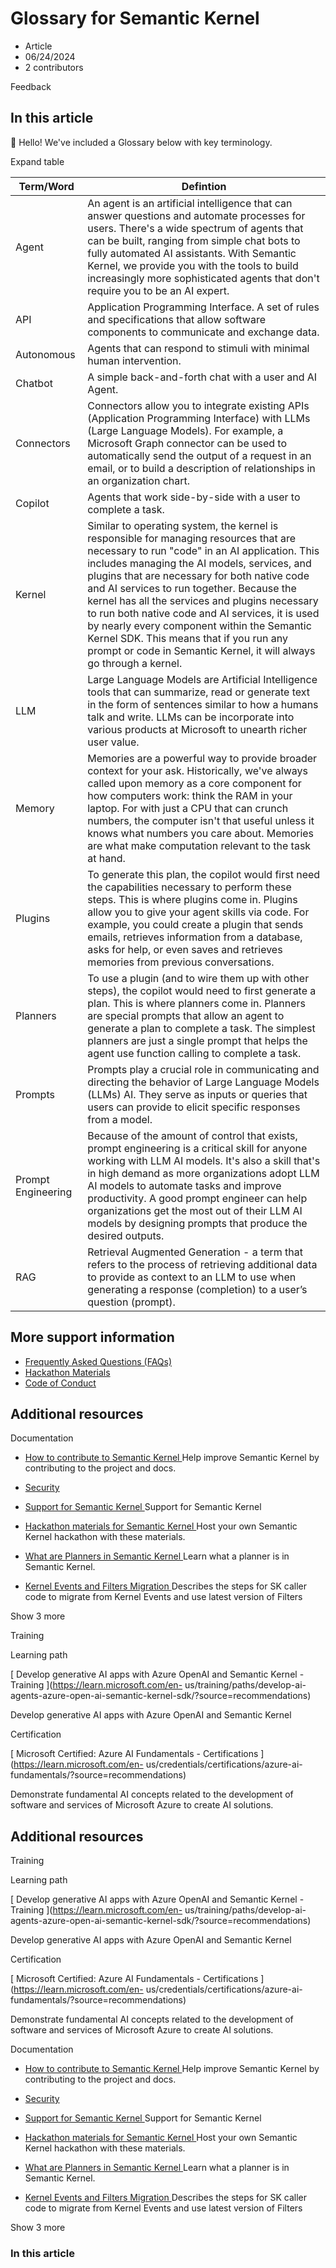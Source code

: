 # Glossary for Semantic Kernel

  * Article
  * 06/24/2024
  * 2 contributors

Feedback

## In this article

👋 Hello! We've included a Glossary below with key terminology.

Expand table

Term/Word | Defintion  
---|---  
Agent | An agent is an artificial intelligence that can answer questions and automate processes for users. There's a wide spectrum of agents that can be built, ranging from simple chat bots to fully automated AI assistants. With Semantic Kernel, we provide you with the tools to build increasingly more sophisticated agents that don't require you to be an AI expert.  
API | Application Programming Interface. A set of rules and specifications that allow software components to communicate and exchange data.  
Autonomous | Agents that can respond to stimuli with minimal human intervention.  
Chatbot | A simple back-and-forth chat with a user and AI Agent.  
Connectors | Connectors allow you to integrate existing APIs (Application Programming Interface) with LLMs (Large Language Models). For example, a Microsoft Graph connector can be used to automatically send the output of a request in an email, or to build a description of relationships in an organization chart.  
Copilot | Agents that work side-by-side with a user to complete a task.  
Kernel | Similar to operating system, the kernel is responsible for managing resources that are necessary to run "code" in an AI application. This includes managing the AI models, services, and plugins that are necessary for both native code and AI services to run together. Because the kernel has all the services and plugins necessary to run both native code and AI services, it is used by nearly every component within the Semantic Kernel SDK. This means that if you run any prompt or code in Semantic Kernel, it will always go through a kernel.  
LLM | Large Language Models are Artificial Intelligence tools that can summarize, read or generate text in the form of sentences similar to how a humans talk and write. LLMs can be incorporate into various products at Microsoft to unearth richer user value.  
Memory | Memories are a powerful way to provide broader context for your ask. Historically, we've always called upon memory as a core component for how computers work: think the RAM in your laptop. For with just a CPU that can crunch numbers, the computer isn't that useful unless it knows what numbers you care about. Memories are what make computation relevant to the task at hand.  
Plugins | To generate this plan, the copilot would first need the capabilities necessary to perform these steps. This is where plugins come in. Plugins allow you to give your agent skills via code. For example, you could create a plugin that sends emails, retrieves information from a database, asks for help, or even saves and retrieves memories from previous conversations.  
Planners | To use a plugin (and to wire them up with other steps), the copilot would need to first generate a plan. This is where planners come in. Planners are special prompts that allow an agent to generate a plan to complete a task. The simplest planners are just a single prompt that helps the agent use function calling to complete a task.  
Prompts | Prompts play a crucial role in communicating and directing the behavior of Large Language Models (LLMs) AI. They serve as inputs or queries that users can provide to elicit specific responses from a model.  
Prompt Engineering | Because of the amount of control that exists, prompt engineering is a critical skill for anyone working with LLM AI models. It's also a skill that's in high demand as more organizations adopt LLM AI models to automate tasks and improve productivity. A good prompt engineer can help organizations get the most out of their LLM AI models by designing prompts that produce the desired outputs.  
RAG | Retrieval Augmented Generation - a term that refers to the process of retrieving additional data to provide as context to an LLM to use when generating a response (completion) to a user’s question (prompt).  
[](https://learn.microsoft.com/en-us/semantic-kernel/support/glossary#more-support-information)

## More support information

  * [Frequently Asked Questions (FAQs)](https://learn.microsoft.com/en-us/semantic-kernel/support/faqs)
  * [Hackathon Materials](https://learn.microsoft.com/en-us/semantic-kernel/support/hackathon-materials)
  * [Code of Conduct](https://learn.microsoft.com/en-us/semantic-kernel/support/CodeofConduct)

## Additional resources

Documentation

  * [ How to contribute to Semantic Kernel ](https://learn.microsoft.com/en-us/semantic-kernel/support/contributing?source=recommendations)
Help improve Semantic Kernel by contributing to the project and docs.

  * [ Security ](https://learn.microsoft.com/en-us/semantic-kernel/support/security?source=recommendations)
  * [ Support for Semantic Kernel ](https://learn.microsoft.com/en-us/semantic-kernel/support/?source=recommendations)
Support for Semantic Kernel

  * [ Hackathon materials for Semantic Kernel ](https://learn.microsoft.com/en-us/semantic-kernel/support/hackathon-materials?source=recommendations)
Host your own Semantic Kernel hackathon with these materials.

  * [ What are Planners in Semantic Kernel ](https://learn.microsoft.com/en-us/semantic-kernel/concepts/planning?source=recommendations)
Learn what a planner is in Semantic Kernel.

  * [ Kernel Events and Filters Migration ](https://learn.microsoft.com/en-us/semantic-kernel/support/migration/kernel-events-and-filters-migration?source=recommendations)
Describes the steps for SK caller code to migrate from Kernel Events and use latest version of Filters

Show 3 more

Training

Learning path

[ Develop generative AI apps with Azure OpenAI and Semantic Kernel - Training ](https://learn.microsoft.com/en-
us/training/paths/develop-ai-agents-azure-open-ai-semantic-kernel-sdk/?source=recommendations)

Develop generative AI apps with Azure OpenAI and Semantic Kernel

Certification

[ Microsoft Certified: Azure AI Fundamentals - Certifications ](https://learn.microsoft.com/en-
us/credentials/certifications/azure-ai-fundamentals/?source=recommendations)

Demonstrate fundamental AI concepts related to the development of software and services of Microsoft Azure to create AI
solutions.

## Additional resources

Training

Learning path

[ Develop generative AI apps with Azure OpenAI and Semantic Kernel - Training ](https://learn.microsoft.com/en-
us/training/paths/develop-ai-agents-azure-open-ai-semantic-kernel-sdk/?source=recommendations)

Develop generative AI apps with Azure OpenAI and Semantic Kernel

Certification

[ Microsoft Certified: Azure AI Fundamentals - Certifications ](https://learn.microsoft.com/en-
us/credentials/certifications/azure-ai-fundamentals/?source=recommendations)

Demonstrate fundamental AI concepts related to the development of software and services of Microsoft Azure to create AI
solutions.

Documentation

  * [ How to contribute to Semantic Kernel ](https://learn.microsoft.com/en-us/semantic-kernel/support/contributing?source=recommendations)
Help improve Semantic Kernel by contributing to the project and docs.

  * [ Security ](https://learn.microsoft.com/en-us/semantic-kernel/support/security?source=recommendations)
  * [ Support for Semantic Kernel ](https://learn.microsoft.com/en-us/semantic-kernel/support/?source=recommendations)
Support for Semantic Kernel

  * [ Hackathon materials for Semantic Kernel ](https://learn.microsoft.com/en-us/semantic-kernel/support/hackathon-materials?source=recommendations)
Host your own Semantic Kernel hackathon with these materials.

  * [ What are Planners in Semantic Kernel ](https://learn.microsoft.com/en-us/semantic-kernel/concepts/planning?source=recommendations)
Learn what a planner is in Semantic Kernel.

  * [ Kernel Events and Filters Migration ](https://learn.microsoft.com/en-us/semantic-kernel/support/migration/kernel-events-and-filters-migration?source=recommendations)
Describes the steps for SK caller code to migrate from Kernel Events and use latest version of Filters

Show 3 more

### In this article

